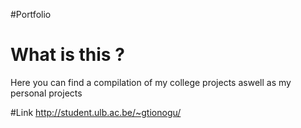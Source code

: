 #Portfolio

# What is this ?
Here you can find a compilation of my college projects aswell as my personal projects

#Link
http://student.ulb.ac.be/~gtionogu/
